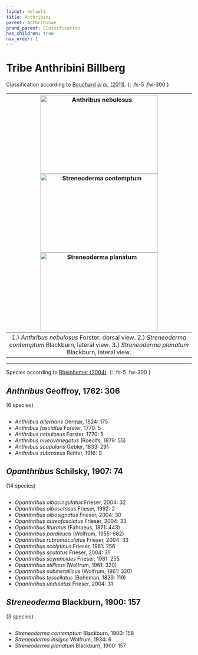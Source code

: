 ```yaml
---
layout: default
title: Anthribini
parent: Anthribinae
grand_parent: Classification
has_children: true
nav_order: 1
---
```



# Tribe Anthribini Billberg

Classification according to [Bouchard _el al._ (2011)](https://zookeys.pensoft.net/articles.php?id=4001).
{: .fs-5 .fw-300 }


| [<img src="https://serv.biokic.asu.edu/imglib/ecdysis/ASU_ASUCOB/ASUCOB0015/ASUCOB0015351_dorsal_edited_1608612310.jpg" alt="Anthribus nebulosus" width="320" height="213.4">](https://serv.biokic.asu.edu/ecdysis/collections/individual/index.php?occid=650093) [<img src="https://storage.idigbio.org/portals/scan/misc/201504/ASUHIC0079276_habitus_lateral__1429125454_web.jpg" alt="Streneoderma contemptum" width="320" height="213.4">](https://serv.biokic.asu.edu/ecdysis/collections/individual/index.php?occid=348888) [<img src="https://serv.biokic.asu.edu/imglib/ecdysis/ASU_ASUCOB/ASUCOB0015/ASUCOB0015228_lateral_edited_1610169538.jpg" alt="Streneoderma planatum" width="320" height="213.4">](https://serv.biokic.asu.edu/ecdysis/collections/individual/index.php?occid=629017)  | 
|:--:| 
|1.) *Anthribus nebulosus* Forster, dorsal view. 2.) _Streneoderma contemptum_ Blackburn, lateral view. 3.) _Streneoderma planatum_ Blackburn, lateral view.|

---

Species according to [Rheinhemer (2004)](https://www.zobodat.at/pdf/Mitt-Ent-Ver-Stuttgart_39_2004_0001-0244.pdf).
{: .fs-5 .fw-300 }


## _Anthribus_ Geoffroy, 1762: 306
(6 species)

<img src="https://www.simplemappr.net/map/18214" alt="" />

- _Anthribus alternans_ Germar, 1824: 175
- _Anthribus fasciatus_ Forster, 1770: 5
- _Anthribus nebulosus_ Forster, 1770: 5
- _Anthribus niveovariegatus_ (Roeolfs, 1879: 55)
- _Anthribus scapularis_ Gebler, 1833: 291
- _Anthribus subroseus_ Reitter, 1916: 9

## _Opanthribus_ Schilsky, 1907: 74
(14 species)

<img src="https://www.simplemappr.net/map/18216" alt="" />

- _Opanthribus albocingulatus_ Frieser, 2004: 32
- _Opanthribus albosetosus_ Frieser, 1992: 2
- _Opanthribus albosignatus_ Frieser, 2004: 30
- _Opanthribus aureofasciatus_ Frieser, 2004: 33
- _Opanthribus lituratus_ (Fahraeus, 1871: 443)
- _Opanthribus paraleuca_ (Wolfrum, 1955: 682)
- _Opanthribus rubromaculatus_ Frieser, 2004: 33
- _Opanthribus scolytinus_ Frieser, 1981: 256
- _Opanthribus scutatus_ Frieser, 2004: 31
- _Opanthribus scymnoides_ Frieser, 1981: 255
- _Opanthribus stillinus_ (Wolfrum, 1961: 320)
- _Opanthribus submetallicus_ (Wolfrum, 1961: 320)
- _Opanthribus tessellatus_ (Boheman, 1829: 119)
- _Opanthribus undulatus_ Frieser, 2004: 31

## _Streneoderma_ Blackburn, 1900: 157
(3 species)

<img src="https://www.simplemappr.net/map/18215" alt="" />

- _Streneoderma contemptum_ Blackburn, 1900: 158
- _Streneoderma insigne_ Wolfrum, 1934: 6
- _Streneoderma planatum_ Blackburn, 1900: 157
